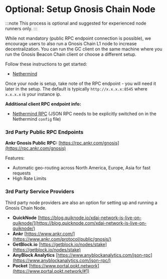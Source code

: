 ---
---

# Optional: Setup Gnosis Chain Node

:::note
This process is optional and suggested for experienced node runners only.
:::

While not mandatory (public RPC endpoint connection is possible), we encourage users to also run a Gnosis Chain L1 node to increase decentralization. You can run the GC client on the same machine where you run the Gnosis Beacon Chain client or choose a different setup.

Follow these instructions to get started:

* [Nethermind](/node/client/nethermind-node-setup)

Once your node is setup, take note of the RPC endpoint - you will need it later in the setup. The default is typically `http://x.x.x.x:8545` where `x.x.x.x` is your instance ip.

**Additional client RPC endpoint info:**

* [Nethermind RPC](https://docs.nethermind.io/nethermind/ethereum-client/json-rpc) (JSON RPC needs to be explicitly switched on in the Nethermind `config` file)

### 3rd Party Public RPC Endpoints

**Ankr Gnosis Public RPC:** [https://rpc.ankr.com/gnosis](https://rpc.ankr.com/gnosis)

Features:

* Automatic geo-routing across North America, Europe, Asia for fast requests
* High Rate Limits

### 3rd Party Service Providers

Third party node providers are also an option for setting up and running a Gnosis Chain Node.

* **QuickNode** [https://blog.quiknode.io/xdai-network-is-live-on-quiknode/](https://blog.quicknode.com/xdai-network-is-live-on-quiknode/)
* **Ankr** [https://www.ankr.com/](https://www.ankr.com/protocol/public/gnosis/)
* **GetBlock.io** [https://getblock.io/nodes/stake](https://getblock.io/nodes/stake)
* **AnyBlock Analytics** [https://www.anyblockanalytics.com/json-rpc](https://www.anyblockanalytics.com/json-rpc/)
* **Pocket** [https://www.portal.pokt.network](https://www.portal.pokt.network/#1)
